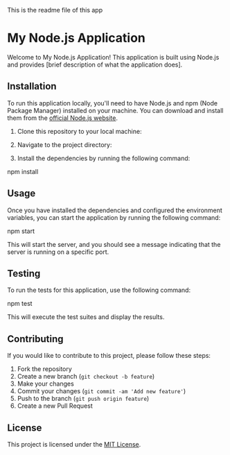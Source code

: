 This is the readme file of this app
# My Node.js Application

Welcome to My Node.js Application! This application is built using Node.js and provides [brief description of what the application does].

## Installation

To run this application locally, you'll need to have Node.js and npm (Node Package Manager) installed on your machine. You can download and install them from the [official Node.js website](https://nodejs.org/).

1. Clone this repository to your local machine:


2. Navigate to the project directory:


3. Install the dependencies by running the following command:

npm install


## Usage

Once you have installed the dependencies and configured the environment variables, you can start the application by running the following command:

npm start



This will start the server, and you should see a message indicating that the server is running on a specific port.

## Testing

To run the tests for this application, use the following command:

npm test



This will execute the test suites and display the results.

## Contributing

If you would like to contribute to this project, please follow these steps:

1. Fork the repository
2. Create a new branch (`git checkout -b feature`)
3. Make your changes
4. Commit your changes (`git commit -am 'Add new feature'`)
5. Push to the branch (`git push origin feature`)
6. Create a new Pull Request

## License

This project is licensed under the [MIT License](LICENSE).



